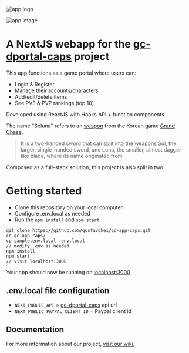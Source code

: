 ![app logo](https://i.imgur.com/KNQaZgN.png)

![app image](https://i.imgur.com/IunhinM.png)
# A NextJS webapp for the [gc-dportal-caps](https://github.com/gustavokei/gc-dportal-caps) project
This app functions as a game portal where users can:
* Login & Register
* Manage their accounts/characters
* Add/edit/delete items
* See PVE & PVP rankings (top 10)

Developed using ReactJS with Hooks API + function components

The name "Soluna" refers to an [weapon](https://grandchase.fandom.com/wiki/Soluna) from the Korean game [Grand Chase](https://grandchase.fandom.com/wiki/Grand_Chase_Wiki).

> It is a two-handed sword that can split into the weapons Sol, the larger, single-handed sword, and Luna, the smaller, almost dagger-like blade, where its name originated from.

Composed as a full-stack solution, this project is also split in two

# Getting started

* Clone this repository on your local computer
* Configure .env.local as needed 
* Run the `npm install` and `npm start`

```
git clone https://github.com/gustavokei/gc-app-caps.git
cd gc-app-caps/
cp sample.env.local .env.local
// modify .env as needed
npm install
npm start
// visit localhost:3000
```

Your app should now be running on [localhost:3000](http://localhost:3000/)

## .env.local file configuration

* `NEXT_PUBLIC_API` = [gc-dportal-caps](https://github.com/gustavokei/gc-dportal-caps) api url
* `NEXT_PUBLIC_PAYPAL_CLIENT_ID` = Paypal client id

## Documentation

For more information about our project, [visit our wiki.](https://github.com/gustavokei/gc-app-caps/wiki)
